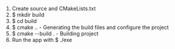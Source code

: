 1. Create source and CMakeLists.txt
2. $ mkdir build
3. $ cd build
4. $ cmake ..         - Generating the build files and configure the project
5. $ cmake --build .  - Building project
6. Run the app with $ ./exe